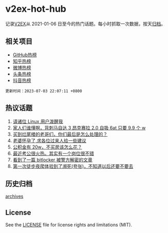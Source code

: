 # v2ex-hot-hub

 记录[V2EX](https://www.v2ex.com/)从 2021-01-06 日至今的热门话题。每小时抓取一次数据，按天[归档](archives)。
 
 ## 相关项目

- [GitHub热榜](https://github.com/lonnyzhang423/github-hot-hub)
- [知乎热榜](https://github.com/lonnyzhang423/zhihu-hot-hub)
- [微博热榜](https://github.com/lonnyzhang423/weibo-hot-hub)
- [头条热榜](https://github.com/lonnyzhang423/toutiao-hot-hub)
- [抖音热榜](https://github.com/lonnyzhang423/douyin-hot-hub)


 `更新时间：2023-07-03 22:07:11 +0800`

## 热议话题

1. [请诸位 Linux 用户泼醒我](https://www.v2ex.com/t/953559)
1. [家人们谁懂啊，背刺马自达 3 昂克赛拉 2.0 自吸 6at 只要 9.9 个 w](https://www.v2ex.com/t/953535)
1. [买到烂尾楼的老哥们，你们最后是怎么处理的？](https://www.v2ex.com/t/953602)
1. [老婆怀孕了,求各位过来人给一些建议](https://www.v2ex.com/t/953557)
1. [公积金有 20w，不买房该怎么花？](https://www.v2ex.com/t/953540)
1. [最近考公很火热。其实有一个岗位很不错](https://www.v2ex.com/t/953614)
1. [看到了一篇 bitlocker 被警方解密的文章](https://www.v2ex.com/t/953530)
1. [第一次徒步夜爬体验到了濒死(夸张)，不知道以后还要不要去](https://www.v2ex.com/t/953562)

## 历史归档

[archives](archives)

## License

See the [LICENSE](LICENSE) file for license rights and limitations (MIT).
